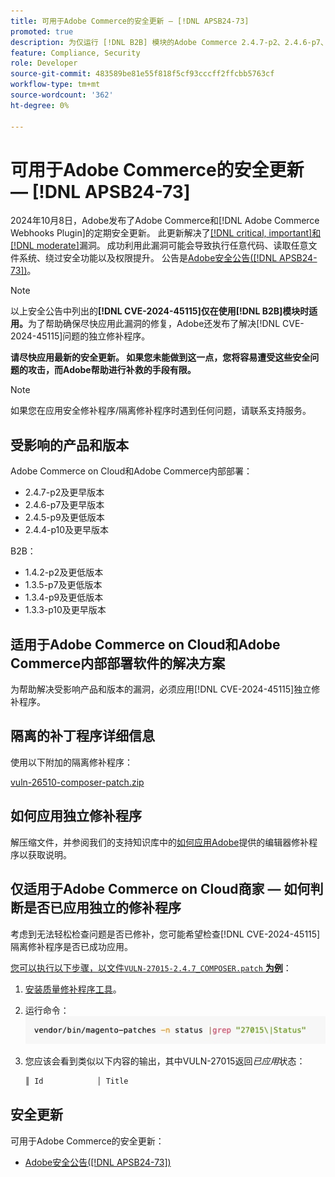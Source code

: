 ```yaml
---
title: 可用于Adobe Commerce的安全更新 — [!DNL APSB24-73]
promoted: true
description: 为仅运行 [!DNL B2B] 模块的Adobe Commerce 2.4.7-p2、2.4.6-p7、2.4.5-p9、2.4.4-p10及更早版本实例应用隔离修补程序以修复 [!DNL critical, important, and moderate vulnerabilities] 。
feature: Compliance, Security
role: Developer
source-git-commit: 483589be81e55f818f5cf93cccff2ffcbb5763cf
workflow-type: tm+mt
source-wordcount: '362'
ht-degree: 0%

---
```


# 可用于Adobe Commerce的安全更新 — [!DNL APSB24-73]

2024年10月8日，Adobe发布了Adobe Commerce和[!DNL Adobe Commerce Webhooks Plugin]的定期安全更新。
此更新解决了[[!DNL critical, important]和 [!DNL moderate]](https://helpx.adobe.com/security/severity-ratings.html)漏洞。 成功利用此漏洞可能会导致执行任意代码、读取任意文件系统、绕过安全功能以及权限提升。 公告是[Adobe安全公告([!DNL APSB24-73])](https://helpx.adobe.com/security/products/magento/apsb24-73.html)。

>[!NOTE]
>
>以上安全公告中列出的&#x200B;**[!DNL CVE-2024-45115]仅在使用[!DNL B2B]模块时适用。**&#x200B;为了帮助确保尽快应用此漏洞的修复，Adobe还发布了解决[!DNL CVE-2024-45115]问题的独立修补程序。

**请尽快应用最新的安全更新。 如果您未能做到这一点，您将容易遭受这些安全问题的攻击，而Adobe帮助进行补救的手段有限。**

>[!NOTE]
>
>如果您在应用安全修补程序/隔离修补程序时遇到任何问题，请联系支持服务。

## 受影响的产品和版本

Adobe Commerce on Cloud和Adobe Commerce内部部署：

* 2.4.7-p2及更早版本
* 2.4.6-p7及更早版本
* 2.4.5-p9及更低版本
* 2.4.4-p10及更早版本

B2B：

* 1.4.2-p2及更低版本
* 1.3.5-p7及更低版本
* 1.3.4-p9及更低版本
* 1.3.3-p10及更早版本


## 适用于Adobe Commerce on Cloud和Adobe Commerce内部部署软件的解决方案

为帮助解决受影响产品和版本的漏洞，必须应用[!DNL CVE-2024-45115]独立修补程序。

## 隔离的补丁程序详细信息

使用以下附加的隔离修补程序：

[vuln-26510-composer-patch.zip](assets/vuln-26510-composer-patch.zip)

## 如何应用独立修补程序

解压缩文件，并参阅我们的支持知识库中的[如何应用Adobe](https://experienceleague.adobe.com/docs/commerce-knowledge-base/kb/how-to/how-to-apply-a-composer-patch-provided-by-magento.html)提供的编辑器修补程序以获取说明。

## 仅适用于Adobe Commerce on Cloud商家 — 如何判断是否已应用独立的修补程序

考虑到无法轻松检查问题是否已修补，您可能希望检查[!DNL CVE-2024-45115]隔离修补程序是否已成功应用。

<u>您可以执行以下步骤，以文件`VULN-27015-2.4.7_COMPOSER.patch` **为例**</u>：

1. [安装质量修补程序工具](https://experienceleague.adobe.com/docs/commerce-operations/tools/quality-patches-tool/usage.html)。
1. 运行命令： <br>
   ![cve-2024-34102-tell-if-patch-applied-code](assets/cve-2024-34102-tell-if-patch-applied-code.png)
1. 您应该会看到类似以下内容的输出，其中VULN-27015返回&#x200B;*已应用*&#x200B;状态：

   ```bash
   ║ Id            │ Title                                                        │ Category        │ Origin                 │ Status      │ Details                                          ║ ║ N/A           │ ../m2-hotfixes/VULN-27015-2.4.7_COMPOSER_patch.patch      │ Other           │ Local                  │ Applied     │ Patch type: Custom                                
   ```

<!-- For Step 2:
     ```bash
    vendor/bin/magento-patches -n status |grep "27015\|Status"
     ```
-->

## 安全更新

可用于Adobe Commerce的安全更新：

* [Adobe安全公告([!DNL APSB24-73])](https://helpx.adobe.com/security/products/magento/apsb24-73.html)
